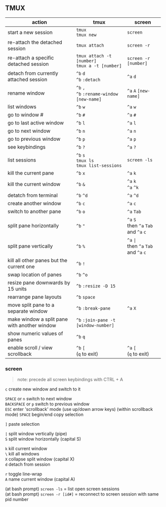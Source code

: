 ## TMUX

| action                                    | tmux                                           | screen                |
|-------------------------------------------|------------------------------------------------|-----------------------|
| start a new session                       | `tmux`<br>`tmux new`                           | `screen`              | 
| re-attach the detached session            | `tmux attach`                                  | `screen -r`           |
| re-attach a specific detached session     | `tmux attach -t [number]`<br>`tmux a -t [number]`|`screen -r [number]` |
| detach from currently attached session    | `^b` `d`<br>`^b` `:detach`                     | `^a` `d`              |
| rename window                             | `^b` `,`<br>`^b` `:rename-window [new-name]`   | `^a` `A` `[new-name]` |
| list windows                              | `^b` `w`                                       | `^a` `w`              |
| go to window #                            | `^b` `#`                                       | `^a` `#`              |
| go to last active window                  | `^b` `l`                                       | `^a` `l`              |
| go to next window                         | `^b` `n`                                       | `^a` `n`              |
| go to previous window                     | `^b` `p`                                       | `^a` `p`              |
| see keybindings                           | `^b` `?`                                       | `^a` `?`              |
| list sessions                             | `^b` `s`<br>`tmux ls`<br>`tmux list-sessions`  | `screen -ls`          |
| kill the current pane                     | `^b` `x`                                       | `^a` `k`              |
| kill the current window                   | `^b` `&`                                       | `^a` `k`<br>`^a` `^k` |
| detatch from terminal                     | `^b` `^d`                                      | `^a` `^d`             |
| create another window                     | `^b` `c`                                       | `^a` `c`              |
| switch to another pane                    | `^b` `o`                                       | `^a` `Tab`            |
| split pane horizontally                   | `^b` `"`                 | `^a` `S`<br>then `^a` `Tab`<br>and `^a` `c` |
| split pane vertically                     | `^b` `%`                 | `^a` `\|`<br>then `^a` `Tab`<br>and `^a` `c`|
| kill all other panes but the current one  | `^b` `!`                                       |                       |
| swap location of panes                    | `^b` `^o`                                      |                       |
| resize pane downwards by 15 units         | `^b` `:resize -D 15`                           |                       |
| rearrange pane layouts   	            | `^b` `space`                                   |                       |
| move split pane to a separate window      | `^b` `:break-pane`                             | `^a` `X`              |
| make window a split pane with another window | `^b` `:join-pane -t [window-number]`        |                       |
| show numeric values of panes              | `^b` `q`                                       |                       |
| enable scroll / view scrollback           | `^b` `[`<br>(`q` to exit)                  | `^a` `[`<br>(`q` to exit) |

### screen

> note: precede all screen keybindings with CTRL + A

`c` create new window and switch to it

`SPACE` or `n` switch to next window  
`BACKSPACE` or `p` switch to previous window  
`ESC` enter 'scrollback' mode (use up/down arrow keys)
(within scrollback mode) `SPACE` begin/end copy selection

`]` paste selection

`|` split window vertically (pipe)  
`S` split window horizontally (capital S)

`k` kill current window  
`\` kill all windows  
`X` collapse split window (capital X)  
`d` detach from session

`r` toggle line-wrap  
`A` name current window (capital A)

(at bash prompt) `screen -ls` = list open screen sessions  
(at bash prompt) `screen -r [id#]` = reconnect to screen session with same pid number

